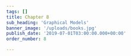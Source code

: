 ```yaml
---
tags: []
title: Chapter 8
sub_heading: 'Graphical Models'
banner_image: '/uploads/books.jpg'
publish_date: '2019-07-01T03:00:00.000+00:00'
order_number: 8

---
```

